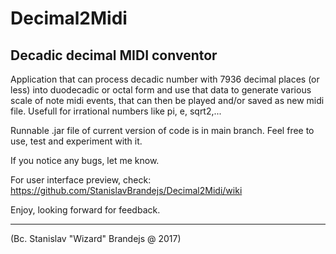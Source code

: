 # Decimal2Midi


Decadic decimal MIDI conventor
----------------------------------------
Application that can process decadic number with 7936 decimal places (or less) into duodecadic or octal form and use that data to generate various scale of note midi events, that can then be played and/or saved as new midi file. 
Usefull for irrational numbers like pi, e, sqrt2,...

Runnable .jar file of current version of code is in main branch. Feel free to use, test and experiment with it. 

If you notice any bugs, let me know.

For user interface preview, check: https://github.com/StanislavBrandejs/Decimal2Midi/wiki 


Enjoy, looking forward for feedback. 


----------------------------------------
(Bc. Stanislav "Wizard" Brandejs @ 2017)
